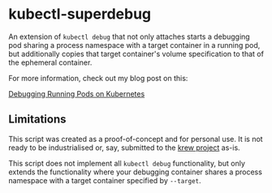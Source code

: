 # kubectl-superdebug

An extension of `kubectl debug` that not only attaches starts a debugging pod sharing a process namespace with a target container in a running pod, but additionally copies that target container's volume specification to that of the ephemeral container.

For more information, check out my blog post on this:

[Debugging Running Pods on Kubernetes](https://medium.com/datamindedbe/debugging-running-pods-on-kubernetes-2ba160c47ef5)

## Limitations

This script was created as a proof-of-concept and for personal use. It is not ready to be industrialised or, say, submitted to the [krew project](https://github.com/kubernetes-sigs/krew) as-is.

This script does not implement all `kubectl debug` functionality, but only extends the functionality where your debugging container shares a process namespace with a target container specified by `--target`.

